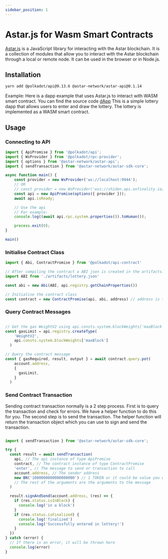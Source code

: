 ```yaml
---
sidebar_position: 1
---
```


# Astar.js for Wasm Smart Contracts

[Astar.js](https://github.com/AstarNetwork/astar.js/wiki) is a JavaScript library for interacting with the Astar blockchain. It is a collection of modules that allow you to interact with the Astar blockchain through a local or remote node. It can be used in the browser or in Node.js.

## Installation

```bash
yarn add @polkadot/api@9.13.6 @astar-network/astar-api@0.1.14
```

Example: Here is a dapp example that uses Astar.js to interact with WASM smart contract. You can find the source code [dApp](https://github.com/astarNetwork/wasm-lottery)
This is a simple lottery dapp that allows users to enter and draw the lottery. The lottery is implemented as a WASM smart contract.

## Usage

### Connecting to API

```js
import { ApiPromise } from '@polkadot/api';
import { WsProvider } from '@polkadot/rpc-provider';
import { options } from '@astar-network/astar-api';
import { sendTransaction } from '@astar-network/astar-sdk-core';

async function main() {
    const provider = new WsProvider('ws://localhost:9944');
    // OR
    // const provider = new WsProvider('wss://shiden.api.onfinality.io/public-ws');
    const api = new ApiPromise(options({ provider }));
    await api.isReady;

    // Use the api
    // For example:
    console.log((await api.rpc.system.properties()).toHuman());

    process.exit(0);
}

main()
```

### Initialise Contract Class

```js
import { Abi, ContractPromise } from '@polkadot/api-contract'

// After compiling the contract a ABI json is created in the artifacts. Import the ABI:
import ABI from './artifacts/lottery.json'

const abi = new Abi(ABI, api.registry.getChainProperties())

// Initialise the contract class
const contract = new ContractPromise(api, abi, address) // address is the deployed contract address
```

### Query Contract Messages

```js

// Get the gas WeightV2 using api.consts.system.blockWeights['maxBlock']
const gasLimit = api.registry.createType(
    'WeightV2',
    api.consts.system.blockWeights['maxBlock']
  )

// Query the contract message
const { gasRequired, result, output } = await contract.query.pot(
    account.address,
    {
      gasLimit,
    }
  )
```

### Send Contract Transaction

Sending contract transaction normally is a 2 step process. First is to query the transaction and check for errors. We have a helper function to do this for you. The second step is to send the transaction. The helper function will return the transaction object which you can use to sign and send the transaction.


```js

import { sendTransaction } from '@astar-network/astar-sdk-core';

try {
  const result = await sendTransaction(
    api, // The api instance of type ApiPromise
    contract, // The contract instance of type ContractPromise
    'enter', // The message to send or transaction to call
    account.address, // The sender address
    new BN('1000000000000000000') // 1 TOKEN or it could be value you want to send to the contract in title
    // The rest of the arguments are the arguments to the message
  )

  result.signAndSend(account.address, (res) => {
    if (res.status.isInBlock) {
      console.log('in a block')
    }
    if (res.status.isFinalized) {
      console.log('finalized')
      console.log('Successfully entered in lottery!')
    }
  })
} catch (error) {
  // If there is an error, it will be thrown here
  console.log(error)
}
```